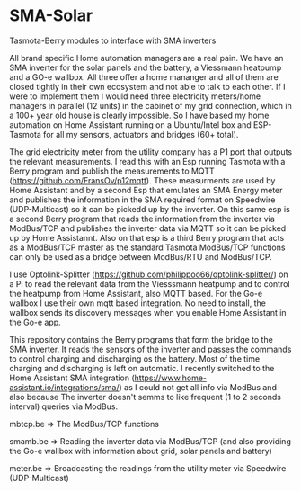 # SMA-Solar
Tasmota-Berry modules to interface with SMA inverters

All brand specific Home automation managers are a real pain. We have an SMA inverter for the solar panels and the battery, a Viessmann heatpump and a GO-e wallbox. All three offer a home mananger and all of them are closed tightly in their own ecosystem and not able to talk to each other. If I were to implement them I would need three electricity meters/home managers in parallel (12 units) in the cabinet of my grid connection, which in a 100+ year old house is clearly impossible. So I have based my home automation on Home Assistant running on a Ubuntu/Intel box and ESP-Tasmota for all my sensors, actuators and bridges (60+ total).

The grid electricity meter from the utility company has a P1 port that outputs the relevant measurements. I read this with an Esp running Tasmota with a Berry program and publish the measurements to MQTT (https://github.com/FransOv/p12mqtt). These measurments are used by Home Assistant and by a second Esp that emulates an SMA Energy meter and publishes the information in the SMA required format on Speedwire (UDP-Multicast) so it can be pickedd up by the inverter. On this same esp is a second Berry program that reads the information from the inverter via ModBus/TCP and publishes the inverter data via MQTT so it can be picked up by Home Assistannt. Also on that esp is a third Berry program that acts as a ModBus/TCP master as the standard Tasmota ModBus/TCP functions can only be used as a bridge between ModBus/RTU and ModBus/TCP.

I use Optolink-Splitter (https://github.com/philippoo66/optolink-splitter/) on a Pi to read the relevant data from the Viesssmann heatpump and to control the heatpump from Home Assistant, also MQTT based. For the Go-e wallbox I use their own mqtt based integration. No need to install, the wallbox sends its discovery messages when you enable Home Assistant in the Go-e app.

This repository contains the Berry programs that form the bridge to the SMA inverter. It reads the sensors of the inverter and passes the commands to control charging and discharging os the battery. Most of the time charging and discharging is left on automatic. I recently switched to the Home Assistant SMA integration (https://www.home-assistant.io/integrations/sma/) as I could not get all info via ModBus and also because The inverter doesn't semms to like frequent (1 to 2 seconds interval) queries via ModBus.

mbtcp.be => The ModBus/TCP functions

smamb.be => Reading the inverter data via ModBus/TCP (and also providing the Go-e wallbox with information about grid, solar panels and battery)

meter.be => Broadcasting the readings from the utility meter via Speedwire  (UDP-Multicast)
